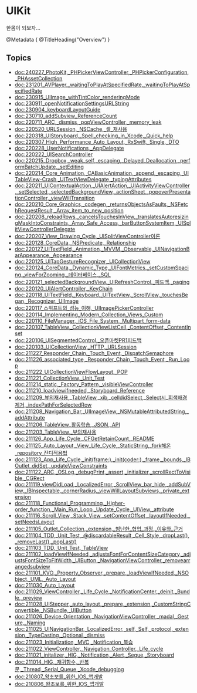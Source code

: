 # UIKit

한몸이 되보자...

@Metadata {
   @TitleHeading("Overview")
}


## Topics
- <doc:240227_PhotoKit,_PHPickerViewController,_PHPickerConfiguration,_PHAssetCollection>
- <doc:231201_AVPlayer,_waitingToPlayAtSpecifiedRate,_waitingToPlayAtSpecifiedRate>
- <doc:230915_UIImage_withTintColor_renderingMode>
- <doc:230911_openNotificationSettingsURLString>
- <doc:230904_keyboardLayoutGuide>
- <doc:230710_addSubview_ReferenceCount>
- <doc:220711_ARC,_dismiss,_popViewController,_memory_leak>
- <doc:220520_URLSession,_NSCache,_셀_재사용>
- <doc:220318_UIStoryboard,_Spell_checking_in_Xcode,_Quick_help>
- <doc:220307_High_Performance_Auto_Layout,_RxSwift,_Single,_DTO>
- <doc:220228_UserNotifications,_AppDelegate>
- <doc:220222_UISearchController>
- <doc:220215_Dropbox,_weak_self,_escaping,_Delayed_Deallocation,_performBatchUpdate,_setEditing>
- <doc:220214_Core_Animation,_CABasicAnimation,_append,_escaping,_UITableView-Crash,_UITextViewDelegate,_typingAttributes>
- <doc:220211_UIContextualAction,_UIAlertAction,_UIActivityViewController,_setSelected,_selectedBackgroundView,_actionSheet,_popoverPresentationController,_viewWillTransition>
- <doc:220210_Core_Graphics,_codegen,_returnsObjectsAsFaults,_NSFetchRequestResult,_Array_item_to_new_position>
- <doc:220208_reloadRows,_cancelsTouchesInView,_translatesAutoresizingMaskIntoConstraints,_Array_Safe_Access,_barButtonSystemItem,_UISplitViewControllerDelegate>
- <doc:220207_View_Drawing_Cycle,_UISplitViewController이론>
- <doc:220128_CoreData,_NSPredicate,_Relationship>
- <doc:220127_UITextField,_Animation,_MVVM,_Observable,_UINavigationBarAppearance,_Appearance>
- <doc:220125_UITapGestureRecognizer,_UICollectionView>
- <doc:220124_CoreData,_Dynamic_Type,_UIFontMetrics,_setCustomSpacing,_viewForZooming,_데이터베이스,_SQL>
- <doc:220121_selectedBackgroundView,_UIRefreshControl,_피드백,_paging>
- <doc:220120_UIAlertController,_KeyChain>
- <doc:220118_UITextField,_Keyboard,_UITextView,_ScrollView,_touchesBegan,_Recognizer,_UIImage>
- <doc:220117_스위프트의_성능_이해,_UIImagePickerController>
- <doc:220114_Implementing_Modern_Collection_Views_Custom>
- <doc:220110_FileManager,_iOS_File_System,_Multipart_form-data>
- <doc:220107_TableView,_CollectionViewListCell,_ContentOffset,_ContentInset>
- <doc:220106_UISegmentedControl,_오픈마켓PR1피드백>
- <doc:220103_UICollectionView,_HTTP,_URLSession>
- <doc:211227_Responder_Chain,_Touch_Event,_DispatchSemaphore>
- <doc:211226_associated_type,_Responder_Chain,_Touch_Event,_Run_Loop>
- <doc:211222_UICollectionViewFlowLayout,_POP>
- <doc:211221_CollectionView,_Unit_Test>
- <doc:211214_static,_Factory_Pattern,_visibleViewController>
- <doc:211210_loadviewifneeded,_Storyboard_Reference>
- <doc:211209_뷰의재사용,_TableView,_xib,_celldidSelect,_Select시_회색배경제거,_indexPathForSelectedRow>
- <doc:211208_Navigation_Bar,_UIImageView,_NSMutableAttributedString,_addAttribute>
- <doc:211206_TableView_활동학습,_JSON,_API>
- <doc:211203_TableView,_뷰의재사용>
- <doc:211126_App_Life_Cycle,_CFGetRetainCount,_README>
- <doc:211125_Auto_Layout,_View_Life_Cycle,_StaticString,_fork해온_repository_잔디적용법>
- <doc:211123_App_Life_Cycle,_init(frame:),_init(coder:),_frame,_bounds,_IBOutlet_didSet,_updateViewConstraints>
- <doc:211122_ARC,_OSLog,_debugPrint,_assert,_initializer,_scrollRectToVisible,_CGRect>
- <doc:211119_viewDidLoad,_LocalizedError,_ScrollView_bar_hide,_addSubView,_IBInspectable,_cornerRadius,_viewWillLayoutSubviews,_private_extension>
- <doc:211118_Functional_Programming,_Higher-order_function,_Main_Run_Loop,_Update_Cycle,_UIView,_attribute>
- <doc:211116_Scroll_View,_Stack_View,_setContentOffset,_layoutIfNeeded,_setNeedsLayout>
- <doc:211105_Outlet_Collection,_extension,_험난한_협업_과정,_이유와_근거>
- <doc:211104_TDD,_Unit_Test,_@discardableResult,_Cell_Style,_dropLast(),_removeLast(),_popLast()>
- <doc:211103_TDD,_Unit_Test,_TableView>
- <doc:211102_loadViewIfNeeded,_adjustsFontForContentSizeCategory,_adjustsFontSizeToFitWidth,_UIButton,_NavigationViewController,_removearrangedsubview>
- <doc:211101_KVO,_Property_Observer,_prepare,_loadViewIfNeeded,_NSObject,_UML,_Auto_Layout>
- <doc:211030_Auto_Layout>
- <doc:211029_ViewController,_Life_Cycle,_NotificationCenter,_deinit,_Bundle,_preview>
- <doc:211028_UIStepper,_auto_layout,_prepare,_extension,_CustomStringConvertible,_NSBundle,_UIButton>
- <doc:211026_Device_Orientation,_NavigationViewController,_madal,_Gesture,_Naming>
- <doc:211025_UINavigationBar,_LocalizedError,_self,_Self,_protocol,_extension,_TypeCasting,_Optional,_dismiss>
- <doc:211023_Initialization,_MVC,_Notification_복습>
- <doc:211022_ViewController,_Navigation_Controller,_Life_cycle>
- <doc:211021_initalizer,_HIG,_Notification,_Alert,_Segue,_Storyboard>
- <doc:211014_HIG,_재귀함수,_반복문,_Thread,_Serial_Queue,_Xcode_debugging>
- <doc:210807_왕초보를_위한_IOS_앱개발>
- <doc:210806_왕초보를_위한_IOS_앱개발>